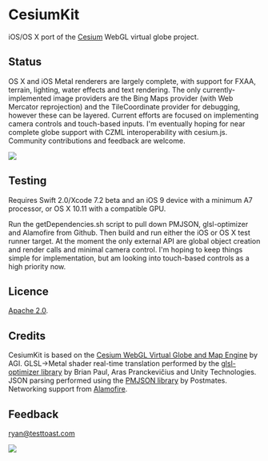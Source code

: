 CesiumKit
=========

iOS/OS X port of the [Cesium](http://cesiumjs.org) WebGL virtual globe project.

Status
------
OS X and iOS Metal renderers are largely complete, with support for FXAA, terrain, lighting, water effects and text rendering.
The only currently-implemented image providers are the Bing Maps provider (with Web Mercator reprojection) and the TileCoordinate provider for debugging, however these can be layered.
Current efforts are focused on implementing camera controls and touch-based inputs.
I'm eventually hoping for near complete globe support with CZML interoperability with cesium.js.
Community contributions and feedback are welcome.

![](https://github.com/tokyovigilante/CesiumKit/blob/master/CurrentStatus.jpg)

Testing
-------
Requires Swift 2.0/Xcode 7.2 beta and an iOS 9 device with a minimum A7 processor, or OS X 10.11 with a compatible GPU.

Run the getDependencies.sh script to pull down PMJSON, glsl-optimizer and Alamofire from Github. Then build and run either the iOS or OS X test runner target.
At the moment the only external API are global object creation and render calls and minimal camera control. I'm hoping to keep things simple for implementation, but am looking into touch-based controls as a high priority now.

Licence
-------

[Apache 2.0](http://www.apache.org/licenses/LICENSE-2.0.html).

Credits
-------

CesiumKit is based on the [Cesium WebGL Virtual Globe and Map Engine](http://cesiumjs.org) by AGI.
GLSL->Metal shader real-time translation performed by the [glsl-optimizer library](https://github.com/aras-p/glsl-optimizer) by Brian Paul, Aras Pranckevičius and Unity Technologies.
JSON parsing performed using the [PMJSON library](https://github.com/postmates/PMJSON) by Postmates.
Networking support from [Alamofire](https://github.com/Alamofire/Alamofire).

Feedback
--------
[ryan@testtoast.com](mailto:ryan@testtoast.com)

![](https://github.com/tokyovigilante/CesiumKit/blob/master/Everest.jpg)
